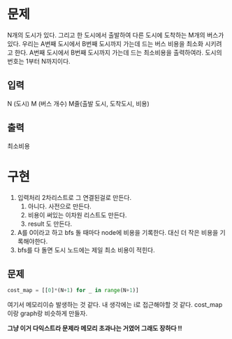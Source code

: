 # 문제
N개의 도시가 있다. 그리고 한 도시에서 출발하여 다른 도시에 도착하는 M개의 버스가 있다. 우리는 A번째 도시에서 B번째 도시까지 가는데 드는 버스 비용을 최소화 시키려고 한다. A번째 도시에서 B번째 도시까지 가는데 드는 최소비용을 출력하여라. 도시의 번호는 1부터 N까지이다.

## 입력
N (도시)
M (버스 개수)
M줄(출발 도시, 도착도시, 비용)

## 출력
최소비용


# 구현
1. 입력처리 2차리스트로 그 연결된걸로 만든다.
   1. 아니다. 사전으로 만든다.
   2. 비용이 써있는 이차원 리스트도 만든다.
   3. result 도 만든다.
2. A를 0이라고 하고 bfs 돌 때마다 node에 비용을 기록한다. 대신 더 작은 비용을 기록해야한다.
3. bfs를 다 돌면 도시 노드에는 제일 최소 비용이 적힌다.

## 문제
```python
cost_map = [[0]*(N+1) for _ in range(N+1)]
```
여기서 메모리이슈 발생하는 것 같다.
내 생각에는 i로 접근해야할 것 같다.
cost_map이랑 graph랑 비슷하게 만들자.

**그냥 이거 다익스트라 문제라 메모리 초과나는 거였어 그래도 장하다 !!**